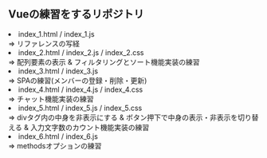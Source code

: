 <h2>Vueの練習をするリポジトリ</h2>

<li>
 index_1.html / index_1.js<br>
 => リファレンスの写経
</li>

<li>
 index_2.html / index_2.js / index_2.css<br>
 => 配列要素の表示 & フィルタリングとソート機能実装の練習
</li>

<li>
 index_3.html / index_3.js<br>
 => SPAの練習(メンバーの登録・削除・更新)
</li>

<li>
 index_4.html / index_4.js / index_4.css<br>
 => チャット機能実装の練習
</li>

<li>
 index_5.html / index_5.js / index_5.css<br>
 => divタグ内の中身を非表示にする & ボタン押下で中身の表示・非表示を切り替える & 入力文字数のカウント機能実装の練習
</li>

<li>
 index_6.html / index_6.js<br>
 => methodsオプションの練習
</li>
